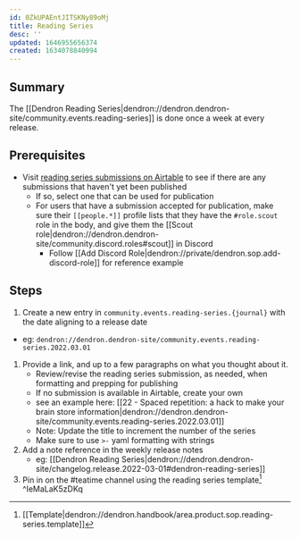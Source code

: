 ```yaml
---
id: 0ZkUPAEntJITSKNy89oMj
title: Reading Series
desc: ''
updated: 1646955656374
created: 1634078840994
---
```


## Summary
<!-- What is this SOP about -->

The [[Dendron Reading Series|dendron://dendron.dendron-site/community.events.reading-series]] is done once a week at every release.

## Prerequisites

- Visit [reading series submissions on Airtable](https://airtable.com/appv7r4uhFzqTvj5m/tbl9oZ3f3910235Rp/viw7a0MFendhdXcf1?blocks=bipXOxR92mxbuEA6v) to see if there are any submissions that haven't yet been published
  - If so, select one that can be used for publication
  - For users that have a submission accepted for publication, make sure their `[[people.*]]` profile lists that they have the `#role.scout` role in the body, and give them the [[Scout role|dendron://dendron.dendron-site/community.discord.roles#scout]] in Discord
    - Follow [[Add Discord Role|dendron://private/dendron.sop.add-discord-role]] for reference example

## Steps

1. Create a new entry in `community.events.reading-series.{journal}` with the date aligning to a release date
  - eg: `dendron://dendron.dendron-site/community.events.reading-series.2022.03.01`
1. Provide a link, and up to a few paragraphs on what you thought about it.
    - Review/revise the reading series submission, as needed, when formatting and prepping for publishing
    - If no submission is available in Airtable, create your own
    - see an example here: [[22 - Spaced repetition: a hack to make your brain store information|dendron://dendron.dendron-site/community.events.reading-series.2022.03.01]]
    - Note: Update the title to increment the number of the series
    - Make sure to use `>-` yaml formatting with strings
1. Add a note reference in the weekly release notes
    - eg: [[Dendron Reading Series|dendron://dendron.dendron-site/changelog.release.2022-03-01#dendron-reading-series]]
1. Pin in on the #teatime channel using the reading series template[^1] ^IeMaLaK5zDKq


<!-- Templates -->
[^1]: [[Template|dendron://dendron.handbook/area.product.sop.reading-series.template]]
